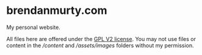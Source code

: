 brendanmurty.com
=======

My personal website.

All files here are offered under the [GPL V2 license](/blob/master/LICENSE).
You may not use files or content in the */content* and */assets/images* folders without my permission.
